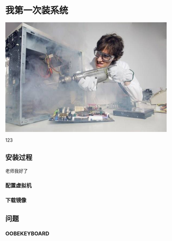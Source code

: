 # 我第一次装系统

![修电脑](/img/repair.jpg)

123

## 安装过程

老师我好了

### 配置虚拟机

### 下载镜像

## 问题

### OOBEKEYBOARD